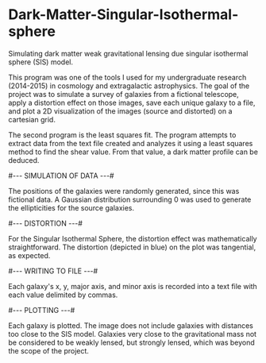 # Dark-Matter-Singular-Isothermal-sphere
Simulating dark matter weak gravitational lensing due singular isothermal sphere (SIS) model.

This program was one of the tools I used for my undergraduate research (2014-2015) in cosmology and 
extragalactic astrophysics. The goal of the project was to simulate a survey of galaxies from a 
fictional telescope, apply a distortion effect on those images, save each unique galaxy to a file, 
and plot a 2D visualization of the images (source and distorted) on a cartesian grid. 

The second program is the least squares fit. The program attempts to extract data from the text file
created and analyzes it using a least squares method to find the shear value. From that value, a
dark matter profile can be deduced.

#--- SIMULATION OF DATA ---#

The positions of the galaxies were randomly generated, since this was fictional data.
A Gaussian distribution surrounding 0 was used to generate the ellipticities for 
the source galaxies.

#--- DISTORTION ---#

For the Singular Isothermal Sphere, the distortion effect was mathematically straightforward.
The distortion (depicted in blue) on the plot was tangential, as expected. 


#--- WRITING TO FILE ---#

Each galaxy's x, y, major axis, and minor axis is recorded into a text file with each value
delimited by commas.

#--- PLOTTING ---#

Each galaxy is plotted. The image does not include galaxies with distances too close to the SIS model.
Galaxies very close to the gravitational mass not be considered to be weakly lensed, but strongly lensed, 
which was beyond the scope of the project.

